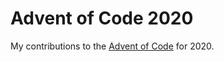 # Advent of Code 2020

My contributions to the [Advent of Code](https://adventofcode.com/) for 2020.
